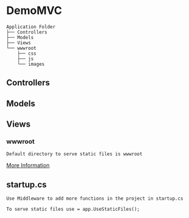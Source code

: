 # DemoMVC

```
Application Folder
├── Controllers
├── Models
├── Views
└── wwwroot
    ├── css
    ├── js
    └── images
```

## Controllers

## Models

## Views

### wwwroot
```
Default directory to serve static files is wwwroot
```
[More Information](https://docs.microsoft.com/en-us/aspnet/core/fundamentals/static-files?view=aspnetcore-6.0)

## startup.cs
```
Use Middleware to add more functions in the project in startup.cs

To serve static files use = app.UseStaticFiles();
```